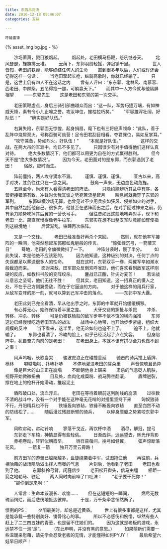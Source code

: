 ```yaml
---
title: 东西吊对决
date: 2016-12-18 09:46:07
categories: 五妹

---
```


	呼延雷锋

{% asset_img bg.jpg - %}

　　沙场萧萧，戮目狼烟起。
　　烟起处，老田横马扬鞭，怒吼憾苍天。
　　北风瑟瑟，旌旗拂云堆。
　　云荫下，东郭羽扇轻摇，弹冠镇千里。
　　
　　世人皆知，老田的铁蹄，能够终结任何人的生命
　　直到很多年以后，人们或许还会记得这样一句话：
　　当老田擎起长枪，纵骑高歌时，你就已经输了。
　　只是，这世上仍有四人不在这话之内
　　曾有人评曰：“东东郭、北林风、南慕容、西老田、中辣条，五吊得抱一腿，可躺赢天下。”
　　而其中一人方今就与他隔屏相望
　　——东郭先生
　　这是老田和东郭的第一次交手。

　　老田策鞭虚点，身后三骑引部曲越众而出：“这一队，军势巧捷万端，有如神威天降，素有令小儿止啼之誉。攻汝坤位，摧枯拉朽矣。”
　　“军容雄浑壮阔，好队伍！”
　　“确实是好队伍。”

　　右翼失陷，东郭面无惊惶，起身捐扇，麾下也有三将应声领命：“此队，善于乱阵中烧犀观火，号称百骑可劫营！足令田君刮目相看。夺君巽位，易如反掌耳。”
　　“攻守兼备，势如烈火，好队伍！”
　　“本就是好队伍。”
　　
　　这样的交战，在两大吊的军涯中，均已不多见了。
　　只因很少有对手值得他们这样认真对待。
　　绝大多数情况下，他们都可以用更为自在的方式赢得胜利。
　　但今天不是“绝大多数情况”。
　　因为今天，老田面对的是东郭，而东郭遇到了老田！
　　宿敌，应时而生。

　　阵前僵持，两人攻守滴水不漏。
　　谨慎、谨慎、谨慎。
　　亘古以来，高手对决，胜负往往只在一念之间。
　　
　　鼓角一声来，无边血色动危旌。
　　五妹至今，尚未有人看得清老田的阵法。
　　只隐约能辨析其乱中有序，各营衔接错落有致，冲锋时舍我其谁之势宛若流星赶月
　　瞬息间就撕穿了东郭的军列。
　　东郭纵横沙场无算，也曾见过不少用兵疾如狂风、侵掠如火的对手，其中自然包括他自己。很多次，他甚至在透阵而出之后，在对手回过神来之前，仍有余力顺势吃掉其后翼的一营长弓手。
　　但往昔如此这般地嘲弄对手，现下和老田一比，简直就慢得像老牛拉车。
　　东郭实在想不出整支军队竟能如臂使指到这般境地！
　　后营渐乱，铁蹄再次临阵。

　　又是一个交锋。
　　老田已经准备好再杀个来回。
　　然则，就在他率军接阵的一瞬间，他突然想起东郭那如鬼魅般的传言。
　　“惊弦绿沉弓，一箭蔽天日”
　　蓦地，老田的令旗微微抖了一下。
　　冲阵分袭时，慢了半分。
　　如此失误，本是他绝不应该犯的。
　　因为他知道，这种级别的对决，任何丁点的失误都足以葬送很多人的性命。
　　就在这时，东郭双手一卷，两翼军卒如潮水般截迫而来。
　　面对来敌，田军部众反倒欢呼雀跃，他们喜欢看到敌军这样刚硬的反应，如教科书般的变阵绞杀。
　　鏖战已正酣，针尖对麦芒！
　　若论战斗意志之坚韧，他们无往不胜！
　　但其实，老田知道，这一招真正的慑人之处，不在于己方侧翼受敌，而在于它逼迫的方向。
　　对于他这样的用兵行家，从敌军变阵的那一刻，就可以算到己军冲击的落点。
　　——东郭中军大纛。

　　老田此刻已完全看清，早从他出手之时，东郭的中军就开始缓缓横移。
　　有心算无心，始终保持着半里之差。
　　犬牙交错的撕扯与杀戮
　　冲杀、转移、冲杀、转移
　　可是仍被铁桶般的敌军步卒不依不饶的横向强推
　　东郭这边已经慢慢吃透老田军队的战法
　　战场中心地带，也开始步步紧逼，组织大规模的反冲
　　当下看来，这半里，他无论如何也追不上了。
　　追不上，他就输了。
　　东郭也看清了，冷峻的脸上，似乎已经泛起了点点笑容。
　　但身陷阵中，犹自奋力向前的是老田！
　　在老田身上，本就不该有拼尽全力也做不到之事！

　　风声呜咽，长歌当哭
　　骏波虎浪正在碰撞蔓延
　　驰击的骑兵撞上盾牌、枪林
　　噼噼啪啪、扑哧扑哧
　　不停地灌进老田的耳朵里
　　声音惊魂且诡异
　　像是巨大的山丘正在崩塌
　　不断朝他身上碾来
　　肃杀的气息砭人肌肤，视野开始微微扭曲
　　目及处，血肉化成糜粉、战马腾空翻滚，
　　盾牌迸裂，撑在地上的枪杆开始滑动，推起泥土

　　盾阵破口处，流血浮丘。
　　老田在等待着眼前这列防线的崩溃
　　过往数不清的战斗中，没有一个对手能在这种毫无花哨的对撞里坚持下来
　　匈奴狼骑不行，丹阳精兵也不行
　　铁锤轰向铁毡，铁锤不断轰向铁毡
　　直至岿然不动的防线松了……
　　随后漫过残肢断臂的骑兵，
　　以碎身糜躯之势紧咬东郭中军。

　　风吹帘动，帘动铃响
　　寥落干戈近，再饮杯中酒
　　酒尽，解冠，提弓
　　东郭走下车辕，神情显得有些轻佻。
　　日渐西斜，远远望去，辉光作背影
　　赤袍卷动，轩轩似朝霞举，
　　徜徉苜蓿间，挽弓如健翼，
　　弦声惊断落花风。
　　一箭复一箭
　　独开万里云霄路！

　　前方田军的游骑已越聚越多，盘旋绕袭着中军，试图拖住他
　　再往前，兵相骀藉的战场隐隐溢出择人而噬的气息
　　片刻后，他看到了老田
　　老田也看到了他。
　　东郭斜拎弓臂，闲庭信步
　　老田松开辔头，信马由缰
　　相距一箭之地勒马、驻足
　　两人同时向前啐了口吐沫：
　　“老子要干死你！”
　　“那你倒是来啊！”

　　人常言：生命本该漫长、欢愉……
　　但在这短短的一瞬间，
　　燃尽无数瑰丽绚烂，而后悲伤地抵达彼岸。
　　于是，万千条牵念悄然断了。

惯例的PS：
　　夕阳最美时，却总是近黄昏。
　　世上有很多事都是这样，尤其是能承载一些特别美好、镌骨铭心的事。
　　所以不必感伤和惋惜，纵然有些人赶上了二三四五妹的青葱，也是留不住她们的。
　　因为这就是老板的游戏，永远禁不住一泡“尿”。
　　（在此申明，并没有黑的意思。）
　　如果萌新们需要一些温暖来慰藉，请先学会忍受老板的无情，才能懂得如何PYJY！
　　最后希望六娃早日顺产！